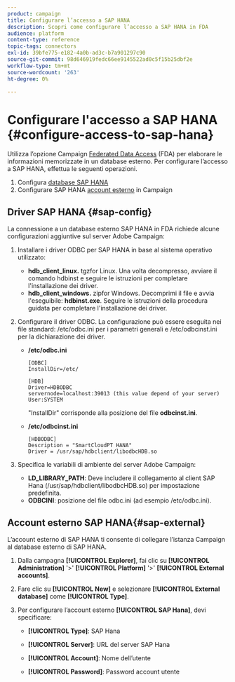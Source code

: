 ```yaml
---
product: campaign
title: Configurare l’accesso a SAP HANA
description: Scopri come configurare l’accesso a SAP HANA in FDA
audience: platform
content-type: reference
topic-tags: connectors
exl-id: 39bfe775-e182-4a0b-ad3c-b7a901297c90
source-git-commit: 98d646919fedc66ee9145522ad0c5f15b25dbf2e
workflow-type: tm+mt
source-wordcount: '263'
ht-degree: 0%

---
```


# Configurare l&#39;accesso a SAP HANA {#configure-access-to-sap-hana}

Utilizza l’opzione Campaign [Federated Data Access](../../installation/using/about-fda.md) (FDA) per elaborare le informazioni memorizzate in un database esterno. Per configurare l’accesso a SAP HANA, effettua le seguenti operazioni.

1. Configura [database SAP HANA](#sap-config)
1. Configurare SAP HANA [account esterno](#sap-external) in Campaign

## Driver SAP HANA {#sap-config}

La connessione a un database esterno SAP HANA in FDA richiede alcune configurazioni aggiuntive sul server Adobe Campaign:

1. Installare i driver ODBC per SAP HANA in base al sistema operativo utilizzato:

   * **hdb_client_linux.** tgzfor Linux. Una volta decompresso, avviare il comando hdbinst e seguire le istruzioni per completare l&#39;installazione dei driver.
   * **hdb_client_windows.** zipfor Windows. Decomprimi il file e avvia l&#39;eseguibile: **hdbinst.exe**. Seguire le istruzioni della procedura guidata per completare l&#39;installazione dei driver.

1. Configurare il driver ODBC. La configurazione può essere eseguita nei file standard: /etc/odbc.ini per i parametri generali e /etc/odbcinst.ini per la dichiarazione dei driver.

   * **/etc/odbc.ini**

      ```
      [ODBC]
      InstallDir=/etc/
      
      [HDB]
      Driver=HDBODBC
      servernode=localhost:39013 (this value depend of your server)
      User:SYSTEM
      ```

      &quot;InstallDir&quot; corrisponde alla posizione del file **odbcinst.ini**.

   * **/etc/odbcinst.ini**

      ```
      [HDBODBC]
      Description = "SmartCloudPT HANA"
      Driver = /usr/sap/hdbclient/libodbcHDB.so
      ```

1. Specifica le variabili di ambiente del server Adobe Campaign:

   * **LD_LIBRARY_PATH**: Deve includere il collegamento al client SAP Hana (/usr/sap/hdbclient/libodbcHDB.so) per impostazione predefinita.
   * **ODBCINI**: posizione del file odbc.ini (ad esempio /etc/odbc.ini).

## Account esterno SAP HANA{#sap-external}

L’account esterno di SAP HANA ti consente di collegare l’istanza Campaign al database esterno di SAP HANA.

1. Dalla campagna **[!UICONTROL Explorer]**, fai clic su **[!UICONTROL Administration]** &#39;>&#39; **[!UICONTROL Platform]** &#39;>&#39; **[!UICONTROL External accounts]**.

1. Fare clic su **[!UICONTROL New]** e selezionare **[!UICONTROL External database]** come **[!UICONTROL Type]**.

1. Per configurare l’account esterno **[!UICONTROL SAP Hana]**, devi specificare:

   * **[!UICONTROL Type]**: SAP Hana

   * **[!UICONTROL Server]**: URL del server SAP Hana

   * **[!UICONTROL Account]**: Nome dell’utente

   * **[!UICONTROL Password]**: Password account utente
